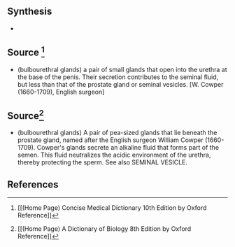## Synthesis
- 
## Source [^1]
- (bulbourethral glands) a pair of small glands that open into the urethra at the base of the penis. Their secretion contributes to the seminal fluid, but less than that of the prostate gland or seminal vesicles. \[W. Cowper (1660-1709), English surgeon]
## Source[^2]
- (bulbourethral glands) A pair of pea-sized glands that lie beneath the prostate gland, named after the English surgeon William Cowper (1660-1709). Cowper's glands secrete an alkaline fluid that forms part of the semen. This fluid neutralizes the acidic environment of the urethra, thereby protecting the sperm. See also SEMINAL VESICLE.
## References

[^1]: [[(Home Page) Concise Medical Dictionary 10th Edition by Oxford Reference]]
[^2]: [[(Home Page) A Dictionary of Biology 8th Edition by Oxford Reference]]